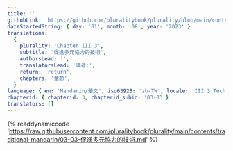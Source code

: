 ```yaml
---
title: ''
githubLink: 'https://github.com/pluralitybook/plurality/blob/main/contents/traditional-mandarin/03-03-促進多元協力的技術.md'
dateStartedString: { day: '01', month: '08', year: '2023' }
translations:
  {
    plurality: 'Chapter III 3',
    subtitle: '促進多元協力的技術',
    authorsLead: '',
    translatorsLead: '譯者:',
    return: 'return',
    chapters: '章節',
  }
language: { en: 'Mandarin/華文', iso6392B: 'zh-TW', locale: 'III 3 Technology for Collaborative Diversity' }
chapterid: { chapterid: 3, chapterid_subid: '03-03'}
translators: []
---
```

{% readdynamiccode 'https://raw.githubusercontent.com/pluralitybook/plurality/main/contents/traditional-mandarin/03-03-促進多元協力的技術.md' %}
